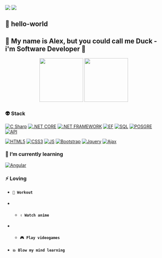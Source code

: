
 <a href="https://www.linkedin.com/in/alex-cabanillas" target="_blank"><img src="https://img.shields.io/badge/-LinkedIn-FFB71B?style=social&logo=linkedin&logoColor=black"></a>
 <a href = "mailto:cabanillasalex01@gmail.com"><img src="https://img.shields.io/badge/-Gmail-%23333?style=social&logo=gmail&logoColor=black"></a>
 
## 👋 hello-world 
## 👦 My name is Alex, but you could call me Duck - i'm Software Developer 🚀 
<div align="center">
<img style="height: 140px" src="https://github-readme-stats.vercel.app/api?username=dducken&theme=graywhite  ">
<img style="height: 140px;" src="https://github-readme-stats.vercel.app/api/top-langs/?username=dducken&layout=compact&langs_count=7&theme=graywhite ">
</div>

### 👽 Stack
[![C Sharp](https://img.shields.io/badge/C_Sharp-FFF?style=flat-square&logo=csharp&logoColor=white&labelColor=101010)]()
[![.NET CORE](https://img.shields.io/badge/.NET_Core-FFF?style=flat-square&logo=dotnet&logoColor=white&labelColor=101010)]()
[![.NET FRAMEWORK](https://img.shields.io/badge/.NET_Framework-FFF?style=flat-square&logo=dotnet&logoColor=white&labelColor=101010)]()
[![EF](https://img.shields.io/badge/Entity_Framework-FFF?style=flat-square&logo=dotnet&logoColor=white&labelColor=101010)]()
[![SQL](https://img.shields.io/badge/SQL_Server-FFF?style=flat-square&logo=microsoftsqlserver&logoColor=white&labelColor=101010)]()
[![POSGRE](https://img.shields.io/badge/Postgre_SQL-FFF?style=flat-square&logo=postgresql&logoColor=white&labelColor=101010)]()
[![API](https://img.shields.io/badge/API_Rest-FFF?style=flat-square&logo=a-frame&logoColor=white&labelColor=101010)]()

[![HTML5](https://img.shields.io/badge/HTML_5-FFF?style=flat-square&logo=html5&logoColor=white&labelColor=101010)]()
[![CSS3](https://img.shields.io/badge/CSS-FFF?style=flat-square&logo=css3&logoColor=white&labelColor=101010)]()
[![JS](https://img.shields.io/badge/Javascript-FFF?style=flat-square&logo=javascript&logoColor=white&labelColor=101010)]()
[![Bootstrap](https://img.shields.io/badge/Bootstrap-FFF?style=flat-square&logo=bootstrap&logoColor=white&labelColor=101010)]()
[![Jquery](https://img.shields.io/badge/Jquery-FFF?style=flat-square&logo=Jquery&logoColor=white&labelColor=101010)]()
[![Ajax](https://img.shields.io/badge/Ajax-FFF?style=flat-square&logo=alacritty&logoColor=white&labelColor=101010)]()


### 🌟 I’m currently learning 
[![Angular](https://img.shields.io/badge/Angular-FFF?style=flat-square&logo=angular&logoColor=white&labelColor=101010)]()

### ⚡ Loving 
* #### **`💪 Workout`** 
* * #### **`✌ Watch anime `**
* * #### **`🎮 Play videogames `**
* #### **`💥 Blow my mind learning`**



<!--
**dducken/dducken** is a ✨ _special_ ✨ repository because its `README.md` (this file) appears on your GitHub profile.
-->
